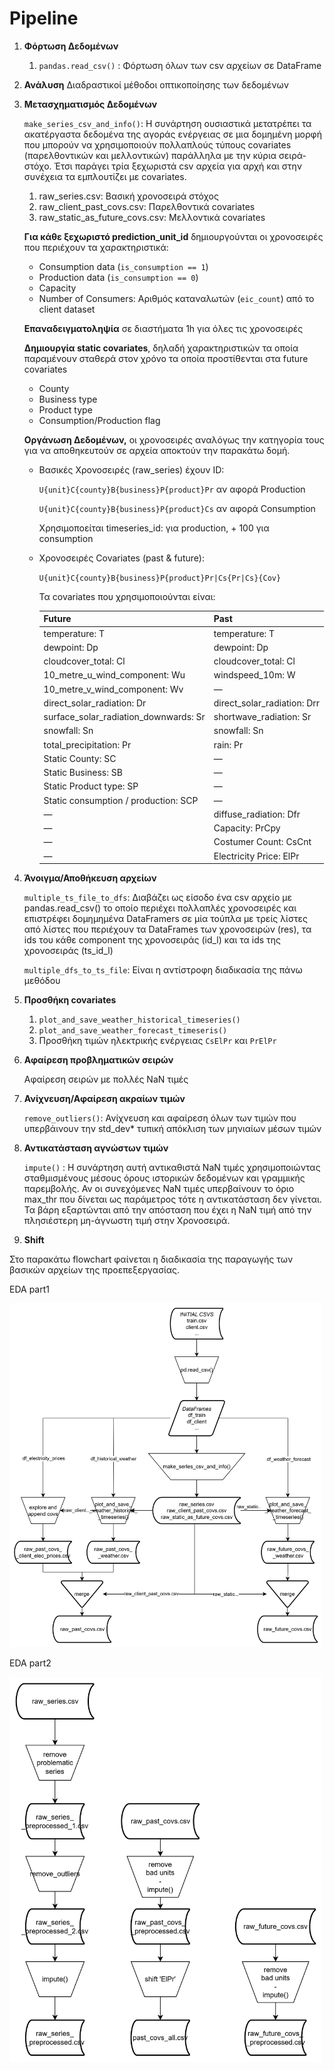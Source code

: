 # Pipeline

1. **Φόρτωση Δεδομένων** 
    1. `pandas.read_csv()` : Φόρτωση όλων των csv αρχείων σε DataFrame
2. **Ανάλυση**
    Διαδραστικοί μέθοδοι οπτικοποίησης των δεδομένων
     
3. **Μετασχηματισμός Δεδομένων**
    
    `make_series_csv_and_info()`: Η συνάρτηση ουσιαστικά μετατρέπει τα ακατέργαστα δεδομένα της αγοράς ενέργειας σε μια δομημένη μορφή που  μπορούν να χρησιμοποιούν πολλαπλούς τύπους covariates (παρελθοντικών και μελλοντικών) παράλληλα με την κύρια σειρά-στόχο. Έτσι παράγει τρία ξεχωριστά csv αρχεία για αρχή και στην συνέχεια τα εμπλουτίζει με covariates.
    
    1. raw_series.csv: Βασική χρονοσειρά στόχος
    2. raw_client_past_covs.csv: Παρελθοντικά covariates
    3. raw_static_as_future_covs.csv: Μελλοντικά covariates
    
    **Για κάθε ξεχωριστό prediction_unit_id** δημιουργούνται οι χρονοσειρές που περιέχουν τα χαρακτηριστικά:
    
    - Consumption data (`is_consumption == 1`)
    - Production data (`is_consumption == 0`)
    - Capacity
    - Number of Consumers: Αριθμός καταναλωτών (`eic_count`) από το client dataset
    
    **Επαναδειγματοληψία** σε διαστήματα 1h για όλες τις χρονοσειρές 
    
    **Δημιουργία static covariates**, δηλαδή χαρακτηριστικών τα οποία παραμένουν σταθερά στον χρόνο τα οποία προστίθενται στα future covariates 
    
    - County
    - Business type
    - Product type
    - Consumption/Production flag
    
     **Οργάνωση Δεδομένων,** οι χρονοσειρές αναλόγως την κατηγορία τους για να αποθηκευτούν σε αρχεία αποκτούν την παρακάτω δομή.
    
    - Βασικές Χρονοσειρές (raw_series) έχουν ID:
        
        `U{unit}C{county}B{business}P{product}Pr` αν αφορά Production
        
        `U{unit}C{county}B{business}P{product}Cs` αν αφορά Consumption
        
        Χρησιμοποείται timeseries_id:  <Unit> για production, <Unit> + 100 για consumption
        
    - Χρονοσειρές Covariates (past & future):
        
        `U{unit}C{county}B{business}P{product}Pr|Cs{Pr|Cs}{Cov}`
        
        Τα covariates που χρησιμοποιούνται είναι:
        
        | Future | Past |
        | --- | --- |
        | temperature: T | temperature: T |
        | dewpoint: Dp | dewpoint: Dp |
        | cloudcover_total: Cl | cloudcover_total: Cl |
        | 10_metre_u_wind_component: Wu | windspeed_10m: W |
        | 10_metre_v_wind_component: Wv | — |
        | direct_solar_radiation: Dr | direct_solar_radiation: Drr |
        | surface_solar_radiation_downwards: Sr | shortwave_radiation: Sr |
        | snowfall: Sn | snowfall: Sn |
        | total_precipitation: Pr | rain: Pr |
        | Static County: SC | — |
        | Static Business: SB | — |
        | Static Product type: SP | — |
        | Static consumption / production: SCP | — |
        | — | diffuse_radiation: Dfr |
        | — | Capacity: PrCpy |
        | — | Costumer Count: CsCnt |
        | — | Electricity Price: ElPr |
4. **Άνοιγμα/Αποθήκευση αρχείων**
    
    `multiple_ts_file_to_dfs`: Διαβάζει ως είσοδο ένα csv αρχείο με pandas.read_csv() το οποίο περιέχει πολλαπλές χρονοσειρές και επιστρέφει δομημημένα DataFramers σε μία τούπλα με τρείς  λίστες από λίστες που περιέχουν τα DataFrames των χρονοσειρών (res), τα ids του κάθε component της χρονοσειράς (id_l) και τα ids της χρονοσειράς (ts_id_l) 
    
    `multiple_dfs_to_ts_file`: Είναι η αντίστροφη διαδικασία της πάνω μεθόδου
    
5. **Προσθήκη covariates**
    1. `plot_and_save_weather_historical_timeseries()`
    2. `plot_and_save_weather_forecast_timeseris()`
    3. Προσθήκη τιμών ηλεκτρικής ενέργειας `CsElPr` και `PrElPr`
6. **Αφαίρεση προβληματικών σειρών**
    
    Αφαίρεση σειρών με πολλές NaN τιμές
    
7. **Ανίχνευση/Αφαίρεση ακραίων τιμών**
    
    `remove_outliers()`: Ανίχνευση και αφαίρεση όλων των τιμών που υπερβάινουν την std_dev* τυπική απόκλιση των μηνιαίων μέσων τιμών
    
8. **Αντικατάσταση αγνώστων τιμών** 
    
    `impute()` : Η συνάρτηση αυτή αντικαθιστά NaN τιμές χρησιμοποιώντας σταθμισμένους μέσους όρους ιστορικών δεδομένων και γραμμικής παρεμβολής. Αν οι συνεχόμενες NaN τιμές υπερβαίνουν το όριο max_thr που δίνεται ως παράμετρος τότε η αντικατάσταση δεν γίνεται. Τα βάρη εξαρτώνται από την απόσταση που έχει η NaN τιμή από την πλησιέστερη μη-άγνωστη τιμή στην Χρονοσειρά.
    
9. **Shift**

Στο παρακάτω flowchart φαίνεται η διαδικασία της παραγωγής των βασικών αρχείων της προεπεξεργασίας.

EDA part1

<img src="imgs/image1.png" alt="EDA part1" width="500">

EDA part2

<img src="imgs/image2.png" alt="EDA part2" width="500">